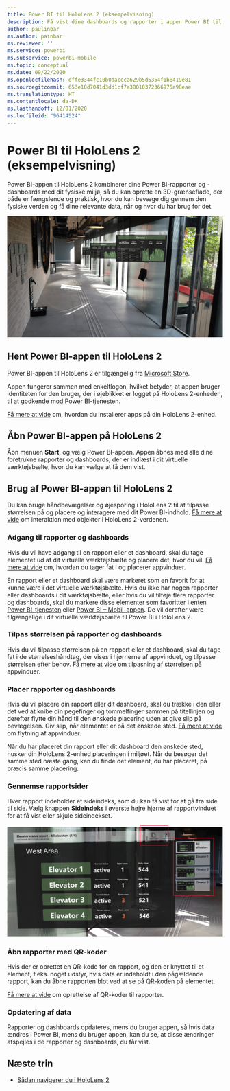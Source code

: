 ```yaml
---
title: Power BI til HoloLens 2 (eksempelvisning)
description: Få vist dine dashboards og rapporter i appen Power BI til HoloLens 2.
author: paulinbar
ms.author: painbar
ms.reviewer: ''
ms.service: powerbi
ms.subservice: powerbi-mobile
ms.topic: conceptual
ms.date: 09/22/2020
ms.openlocfilehash: dffe3344fc10b0daceca629b5d5354f1b8419e81
ms.sourcegitcommit: 653e18d7041d3dd1cf7a38010372366975a98eae
ms.translationtype: HT
ms.contentlocale: da-DK
ms.lasthandoff: 12/01/2020
ms.locfileid: "96414524"
---
```

# <a name="power-bi-for-hololens-2-preview"></a>Power BI til HoloLens 2 (eksempelvisning)
Power BI-appen til HoloLens 2 kombinerer dine Power BI-rapporter og -dashboards med dit fysiske miljø, så du kan oprette en 3D-grænseflade, der både er fængslende og praktisk, hvor du kan bevæge dig gennem den fysiske verden og få dine relevante data, når og hvor du har brug for det.

![Billede fra HoloLens 2, der viser flydende Power BI-rapporter.](media/mobile-hololens2-app/power-bi-hololens2-floating-reports.png)

## <a name="get-the-power-bi-app-for-hololens-2"></a>Hent Power BI-appen til HoloLens 2 

Power BI-appen til HoloLens 2 er tilgængelig fra [Microsoft Store](https://go.microsoft.com/fwlink/?linkid=526478).

Appen fungerer sammen med enkeltlogon, hvilket betyder, at appen bruger identiteten for den bruger, der i øjeblikket er logget på HoloLens 2-enheden, til at godkende mod Power BI-tjenesten.

[Få mere at vide](/hololens/holographic-store-apps) om, hvordan du installerer apps på din HoloLens 2-enhed.

## <a name="open-the-power-bi-app-on-your-hololens-2"></a>Åbn Power BI-appen på HoloLens 2

Åbn menuen **Start**, og vælg Power BI-appen. Appen åbnes med alle dine foretrukne rapporter og dashboards, der er indlæst i dit virtuelle værktøjsbælte, hvor du kan vælge at få dem vist.

## <a name="using-the-power-bi-app-for-hololens-2"></a>Brug af Power BI-appen til HoloLens 2

Du kan bruge håndbevægelser og øjesporing i HoloLens 2 til at tilpasse størrelsen på og placere og interagere med dit Power BI-indhold. [Få mere at vide](/hololens/hololens2-basic-usage) om interaktion med objekter i HoloLens 2-verdenen.

### <a name="access-reports-and-dashboards"></a>Adgang til rapporter og dashboards

Hvis du vil have adgang til en rapport eller et dashboard, skal du tage elementet ud af dit virtuelle værktøjsbælte og placere det, hvor du vil. [Få mere at vide](/hololens/hololens2-basic-usage#moving-holograms) om, hvordan du tager fat i og placerer appvinduer.

En rapport eller et dashboard skal være markeret som en favorit for at kunne være i det virtuelle værktøjsbælte. Hvis du ikke har nogen rapporter eller dashboards i dit værktøjsbælte, eller hvis du vil tilføje flere rapporter og dashboards, skal du markere disse elementer som favoritter i enten [Power BI-tjenesten](../end-user-favorite.md) eller [Power BI – Mobil-appen](mobile-apps-favorites.md). De vil derefter være tilgængelige i dit virtuelle værktøjsbælte til Power BI i HoloLens 2.

### <a name="resize-reports-and-dashboards"></a>Tilpas størrelsen på rapporter og dashboards

Hvis du vil tilpasse størrelsen på en rapport eller et dashboard, skal du tage fat i de størrelseshåndtag, der vises i hjørnerne af appvinduet, og tilpasse størrelsen efter behov. [Få mere at vide](/hololens/hololens2-basic-usage#resizing-holograms) om tilpasning af størrelsen på appvinduer.

### <a name="position-reports-and-dashboards-in-space"></a>Placer rapporter og dashboards

Hvis du vil placere din rapport eller dit dashboard, skal du trække i den eller det ved at knibe din pegefinger og tommelfinger sammen på titellinjen og derefter flytte din hånd til den ønskede placering uden at give slip på bevægelsen. Giv slip, når elementet er på det ønskede sted. [Få mere at vide](/hololens/hololens2-basic-usage#moving-holograms) om flytning af appvinduer.

Når du har placeret din rapport eller dit dashboard den ønskede sted, husker din HoloLens 2-enhed placeringen i miljøet. Når du besøger det samme sted næste gang, kan du finde det element, du har placeret, på præcis samme placering.

### <a name="browse-report-pages"></a>Gennemse rapportsider

Hver rapport indeholder et sideindeks, som du kan få vist for at gå fra side til side. Vælg knappen **Sideindeks** i øverste højre hjørne af rapportvinduet for at få vist eller skjule sideindekset.

![Billede, der viser rapportsideindekset i Power BI til HoloLens 2](media/mobile-hololens2-app/power-bi-hololens2-browse-report-pages.png)

### <a name="open-reports-with-qr-codes"></a>Åbn rapporter med QR-koder

Hvis der er oprettet en QR-kode for en rapport, og den er knyttet til et element, f.eks. noget udstyr, hvis data er indeholdt i den pågældende rapport, kan du åbne rapporten blot ved at se på QR-koden på elementet.

[Få mere at vide](../../create-reports/service-create-qr-code-for-report.md) om oprettelse af QR-koder til rapporter.

### <a name="data-refresh"></a>Opdatering af data

Rapporter og dashboards opdateres, mens du bruger appen, så hvis data ændres i Power BI, mens du bruger appen, kan du se, at disse ændringer afspejles i de rapporter og dashboards, du får vist.

## <a name="next-steps"></a>Næste trin

* [Sådan navigerer du i HoloLens 2](/hololens/hololens2-basic-usage)